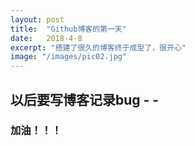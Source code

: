 ```yaml
---
layout: post
title:  "Github博客的第一天"
date:   2018-4-8
excerpt: "搭建了很久的博客终于成型了，很开心"
image: "/images/pic02.jpg"
---
```


## 以后要写博客记录bug - -
### 加油！！！
	

